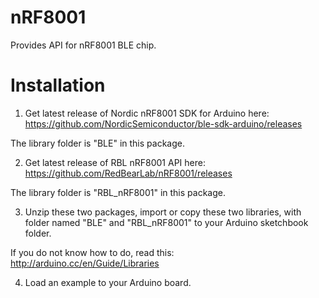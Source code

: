 nRF8001
=======

Provides API for nRF8001 BLE chip.


Installation
============

1. Get latest release of Nordic nRF8001 SDK for Arduino here:<br/>
https://github.com/NordicSemiconductor/ble-sdk-arduino/releases

The library folder is "BLE" in this package.

2. Get latest release of RBL nRF8001 API here:<br/>
https://github.com/RedBearLab/nRF8001/releases

The library folder is "RBL_nRF8001" in this package.

3. Unzip these two packages, import or copy these two libraries, with folder named "BLE" and "RBL_nRF8001" to your Arduino sketchbook folder.

If you do not know how to do, read this:<br/>
http://arduino.cc/en/Guide/Libraries

4. Load an example to your Arduino board.

